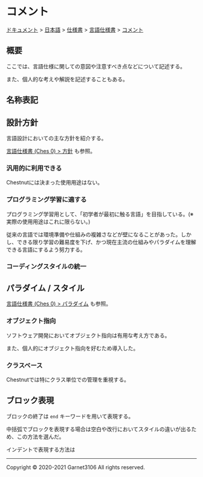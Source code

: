 # コメント

[ドキュメント](../../../../index.md) > [日本語](../../../index.md) > [仕様書](../../index.md) > [言語仕様書](../index.md) > [コメント](./index.md)

## 概要

ここでは、言語仕様に関しての意図や注意すべき点などについて記述する。

また、個人的な考えや解説を記述することもある。

## 名称表記



## 設計方針

言語設計においての主な方針を紹介する。

[言語仕様書 (Ches 0) > 方針](../../index.md) も参照。

### 汎用的に利用できる

Chestnutには決まった使用用途はない。

### プログラミング学習に適する

プログラミング学習用として、「初学者が最初に触る言語」を目指している。(※ 実際の使用用途はこれに限らない。)

従来の言語では環境準備や仕組みの複雑さなどが壁になることがあった。しかし、できる限り学習の難易度を下げ、かつ現在主流の仕組みやパラダイムを理解できる言語にするよう努力する。

### コーディングスタイルの統一

## パラダイム / スタイル

[言語仕様書 (Ches 0) > パラダイム](../../index.md) も参照。

### オブジェクト指向

ソフトウェア開発においてオブジェクト指向は有用な考え方である。

また、個人的にオブジェクト指向を好むため導入した。

### クラスベース

Chestnutでは特にクラス単位での管理を重視する。

## ブロック表現

ブロックの終了は `end` キーワードを用いて表現する。

中括弧でブロックを表現する場合は空白や改行においてスタイルの違いが出るため、この方法を選んだ。

インデントで表現する方法は

---

Copyright © 2020-2021 Garnet3106 All rights reserved.
